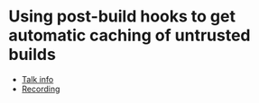 # Using post-build hooks to get automatic caching of untrusted builds

* [Talk info]()
* [Recording](https://www.youtube.com/watch?v=NB8YHWc7dLk)
